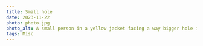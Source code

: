 ```yaml
---
title: Small hole
date: 2023-11-22
photo: photo.jpg
photo_alt: A small person in a yellow jacket facing a way bigger hole in a hill
tags: Misc
---
```

